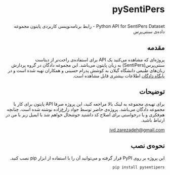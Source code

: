 <div dir="rtl">

# <p dir="rtl">pySentiPers</p>

<p dir="rtl">
Python API for SentiPers Dataset - رابط برنامه‌نویسی کاربردی پایتون مجموعه داده‌ی سنتی‌پرس

</p>

## مقدمه

پروژه‌ای که مشاهده می‌کنید یک API برای استفاده‌ی راحت‌تر از دیتاست سنتی‌پرس(SentiPers) به زبان پایتون می‌باشد. این مجموعه دادگان در گروه پردازش زبان‌های طبیعی دانشگاه گیلان به کوشش پدرام حسینی و همکاران تهیه شده است و در [پایگاه دادگان](http://dadegan.ir/catalog/sentipers) اطلاعات بیشتری قابل مشاهده است.


## توضیحات
برای تهیه‌ی مجموعه به لینک بالا مراجعه کنید، این پروژه صرفا API پایتون برای کار با مجموعه دادگان می‌باشد.
پروژه‌ی حاضر توسط جواد زارع‌زاده نوشته شده است. چنانچه هم‌فکری و یا درخواستی برای اصلاح کد داشتید خوشحال خواهم شد با ایمیل زیر با من در ارتباط باشید.


<jvd.zarezadeh@gmail.com>
## نحوه‌ی نصب
این پروژه بر روی PyPI قرار گرفته و می‌توانید آن را با استفاده از ابزار pip نصب کنید.

<p dir="ltr">

```bash
pip install pysentipers
```
</p>
</div>
